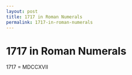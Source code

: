 ```yaml
---
layout: post
title: 1717 in Roman Numerals
permalink: 1717-in-roman-numerals
---
```


# 1717 in Roman Numerals

1717 = MDCCXVII
